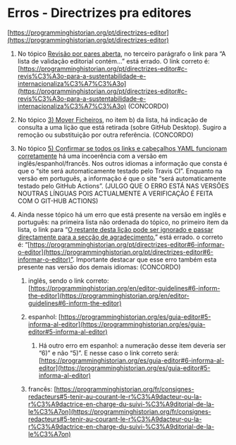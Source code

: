 # Erros - Directrizes pra editores

[https://programminghistorian.org/pt/directrizes-editor](https://programminghistorian.org/pt/directrizes-editor)

1. No tópico [Revisão por pares aberta](https://programminghistorian.org/pt/directrizes-editor#revis%C3%A3o-por-pares-aberta), no terceiro parágrafo o link para “A lista de validação editorial contém…” está errado. O link correto é: [https://programminghistorian.org/pt/directrizes-editor#c-revis%C3%A3o-para-a-sustentabilidade-e-internacionaliza%C3%A7%C3%A3o](https://programminghistorian.org/pt/directrizes-editor#c-revis%C3%A3o-para-a-sustentabilidade-e-internacionaliza%C3%A7%C3%A3o) (CONCORDO)
2. No tópico [3) Mover Ficheiros](https://programminghistorian.org/pt/directrizes-editor#3-mover-os-ficheiros), no item b) da lista, há indicação de consulta a uma lição que está retirada (sobre GitHub Desktop). Sugiro a remoção ou substituição por outra referência. (CONCORDO)
3. No tópico [5) Confirmar se todos os links e cabeçalhos YAML funcionam corretamente](https://programminghistorian.org/pt/directrizes-editor#5-confirmar-se-todos-os-links-e-cabe%C3%A7alhos-yaml-funcionam-corretamente) há uma incoerência com a versão em inglês/espanhol/francês. Nos outros idiomas a informação que consta é que o “site será automaticamente testado pelo Travis CI”. Enquanto na versão em português, a informação é que o site “será automaticamente testado pelo GitHub Actions”. (JULGO QUE O ERRO ESTÁ NAS VERSÕES NOUTRAS LÍNGUAS POIS ACTUALMENTE A VERIFICAÇÃO É FEITA COM O GIT-HUB ACTIONS)
4. Ainda nesse tópico há um erro que está presente na versão em inglês e português: na primeira lista não ordenada do tópico, no primeiro item da lista, o link para “[O restante desta lição pode ser ignorado e passar directamente para a secção de agradecimento.](https://programminghistorian.org/pt/directrizes-editor#11-thank-everyone-and-encourage-promotion)” está errado. o correto é: “[https://programminghistorian.org/pt/directrizes-editor#6-informar-o-editor](https://programminghistorian.org/pt/directrizes-editor#6-informar-o-editor)”. Importante destacar que esse erro também esta presente nas versão dos demais idiomas: (CONCORDO)
    
    1. inglês, sendo o link correto: [https://programminghistorian.org/en/editor-guidelines#6-inform-the-editor](https://programminghistorian.org/en/editor-guidelines#6-inform-the-editor)
    2. espanhol: [https://programminghistorian.org/es/guia-editor#5-informa-al-editor](https://programminghistorian.org/es/guia-editor#5-informa-al-editor)
        
        1. Há outro erro em espanhol: a numeração desse item deveria ser “6)” e não “5)”. E nesse caso o link correto será: [https://programminghistorian.org/es/guia-editor#6-informa-al-editor](https://programminghistorian.org/es/guia-editor#5-informa-al-editor)
    3. francês: [https://programminghistorian.org/fr/consignes-redacteurs#5-tenir-au-courant-le-r%C3%A9dacteur-ou-la-r%C3%A9dactrice-en-charge-du-suivi-%C3%A9ditorial-de-la-le%C3%A7on](https://programminghistorian.org/fr/consignes-redacteurs#5-tenir-au-courant-le-r%C3%A9dacteur-ou-la-r%C3%A9dactrice-en-charge-du-suivi-%C3%A9ditorial-de-la-le%C3%A7on)

